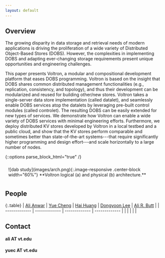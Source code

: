 ```yaml
---
layout: default
---
```

## Overview

The growing disparity in data storage and retrieval needs of modern
applications is driving the proliferation of a wide variety of
Distributed Object-Based Stores (DOBS). However, the complexities in
implementing DOBS and adapting ever-changing storage requirements
present unique opportunities and engineering challenges.

This paper presents Voltron, a modular and compositional development
platform that eases DOBS programming. Voltron is based on the insight
that DOBS shares common distributed management functionalities (e.g.,
replication, consistency, and topology), and thus their development
can be modularized and reused for building other/new stores. Voltron
takes a single-server data store implementation (called datalet), and
seamlessly enable DOBS services atop the datalets by leveraging
pre-built control modules (called controlet). The resulting DOBS can
be easily extended for new types of services. We demonstrate how
Voltron can enable a wide variety of DOBS services with minimal
engineering efforts. Furthermore, we deploy distributed KV stores
developed by Voltron in a local testbed and a public cloud, and show
that the KV stores perform comparable and sometimes better than
state-of-the-art systems---that require significantly higher
programming and design effort---and scale horizontally to a large
number of nodes.


{::options parse_block_html="true" /}
<div class="text-center" style="padding:10px;">
  ![dab study](images/arch.png){:.image-responsive .center-block width="60%"}
  **Voltron logical (a) and physical (b) architecture.**
</div>

## People

{:.table}
| [Ali Anwar](http://people.cs.vt.edu/~ali/) | [Yue Cheng](http://people.cs.vt.edu/~yuec/) | [Hai Huang](http://researcher.watson.ibm.com/researcher/view.php?person=us-haih) | [Dongyoon Lee](http://people.cs.vt.edu/~dongyoon/) | [Ali R. Butt](http://people.cs.vt.edu/~butta/) |
| ------------- | ------------- | ------------- | ------------- |
|               |               |               |               |

## Contact

#### ali AT vt.edu
#### yuec AT vt.edu
